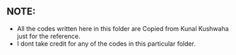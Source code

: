 ## NOTE:

- All the codes written here in this folder are Copied from Kunal Kushwaha just for the reference.
- I dont take credit for any of the codes in this particular folder.
